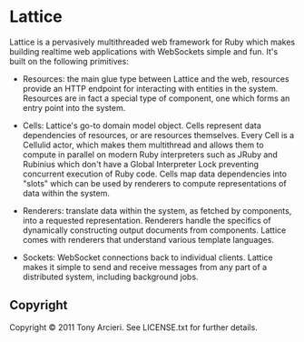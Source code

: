 Lattice
=======

Lattice is a pervasively multithreaded web framework for Ruby which makes
building realtime web applications with WebSockets simple and fun. It's
built on the following primitives:

* Resources: the main glue type between Lattice and the web, resources provide
  an HTTP endpoint for interacting with entities in the system. Resources are
  in fact a special type of component, one which forms an entry point into the
  system.

* Cells: Lattice's go-to domain model object. Cells represent data dependencies
  of resources, or are resources themselves. Every Cell is a Cellulid actor, 
  which makes them multithread and allows them to compute in parallel on modern
  Ruby interpreters such as JRuby and Rubinius which don't have a Global
  Interpreter Lock preventing concurrent execution of Ruby code. Cells map data
  dependencies into "slots" which can be used by renderers to compute
  representations of data within the system.

* Renderers: translate data within the system, as fetched by components, into
  a requested representation. Renderers handle the specifics of dynamically
  constructing output documents from components. Lattice comes with renderers
  that understand various template languages.

* Sockets: WebSocket connections back to individual clients. Lattice makes it
  simple to send and receive messages from any part of a distributed system,
  including background jobs.

Copyright
---------

Copyright © 2011 Tony Arcieri. See LICENSE.txt for further details.
